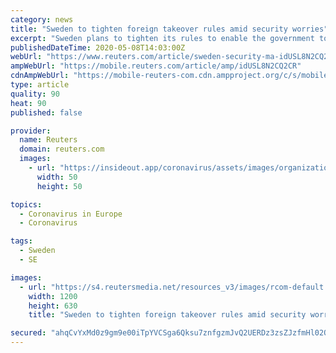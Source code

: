 ```yaml
---
category: news
title: "Sweden to tighten foreign takeover rules amid security worries"
excerpt: "Sweden plans to tighten its rules to enable the government to block takeovers of important firms by foreign companies amid increasing concerns over the threat to national security from China and Russia."
publishedDateTime: 2020-05-08T14:03:00Z
webUrl: "https://www.reuters.com/article/sweden-security-ma-idUSL8N2CQ2CR"
ampWebUrl: "https://mobile.reuters.com/article/amp/idUSL8N2CQ2CR"
cdnAmpWebUrl: "https://mobile-reuters-com.cdn.ampproject.org/c/s/mobile.reuters.com/article/amp/idUSL8N2CQ2CR"
type: article
quality: 90
heat: 90
published: false

provider:
  name: Reuters
  domain: reuters.com
  images:
    - url: "https://insideout.app/coronavirus/assets/images/organizations/reuters.com-50x50.jpg"
      width: 50
      height: 50

topics:
  - Coronavirus in Europe
  - Coronavirus

tags:
  - Sweden
  - SE

images:
  - url: "https://s4.reutersmedia.net/resources_v3/images/rcom-default.png"
    width: 1200
    height: 630
    title: "Sweden to tighten foreign takeover rules amid security worries"

secured: "ahqCvYxMd0z9gm9e00iTpYVCSga6Qksu7znfgzmJvQ2UERDz3zsZJzfmHl02OpGcpElRdDO+R+7d08l76F2hxQ1d7Yq7JaLqsXHPAYgzIh+Pb1APK/8r4oUPi0bAE/M6qgjhp7S/GTygnPo6WQ1Z2IXEpsX27+PK+z6OgS07lJz6ACdzXvgi+CQKr18x037tM9tD/llAnvnsKUpwSurk/zbCG3ayFstqcmfKLOmSp8AXnwbrA9Fx054BLQ54sOySWnIsGyVHldA8PJc0e2oYfbcmB85YIHu8uLjDQoTr1NOYu1UrEldiwH7yez6mL2nM;q4gfYH6BCyHNdZbEpc600A=="
---
```


